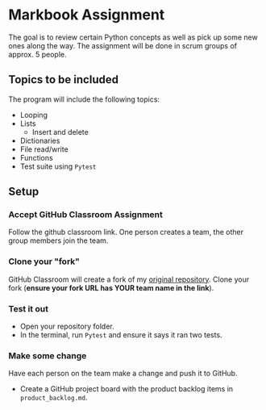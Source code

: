 # Markbook Assignment
The goal is to review certain Python concepts as well as pick up some new ones along the way. The assignment will be done in scrum groups of approx. 5 people.

## Topics to be included
The program will include the following topics:
- Looping
- Lists
  - Insert and delete
- Dictionaries
- File read/write
- Functions
- Test suite using `Pytest`


## Setup
### Accept GitHub Classroom Assignment
Follow the github classroom link. One person creates a team, the other group members join the team.

### Clone your "fork"
GitHub Classroom will create a fork of my [original repository](https://github.com/ICS4U-Gallo/markbook-assignment).  Clone your fork (**ensure your fork URL has YOUR team name in the link**).

### Test it out
- Open your repository folder.
- In the terminal, run `Pytest` and ensure it says it ran two tests.

### Make some change
Have each person on the team make a change and push it to GitHub.


- Create a GitHub project board with the product backlog items in `product_backlog.md`.